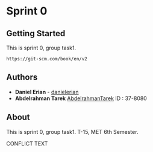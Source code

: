 # Sprint 0

## Getting Started
This is sprint 0, group task1.
```
https://git-scm.com/book/en/v2
```

## Authors
* **Daniel Erian** - [danielerian](https://github.com/danielerian)
* **Abdelrahman Tarek** [AbdelrahmanTarek](https://github.com/AbdelrahmanTarek97) ID : 37-8080

## About
This is sprint 0, group task1.
T-15, MET 6th Semester.

CONFLICT TEXT
